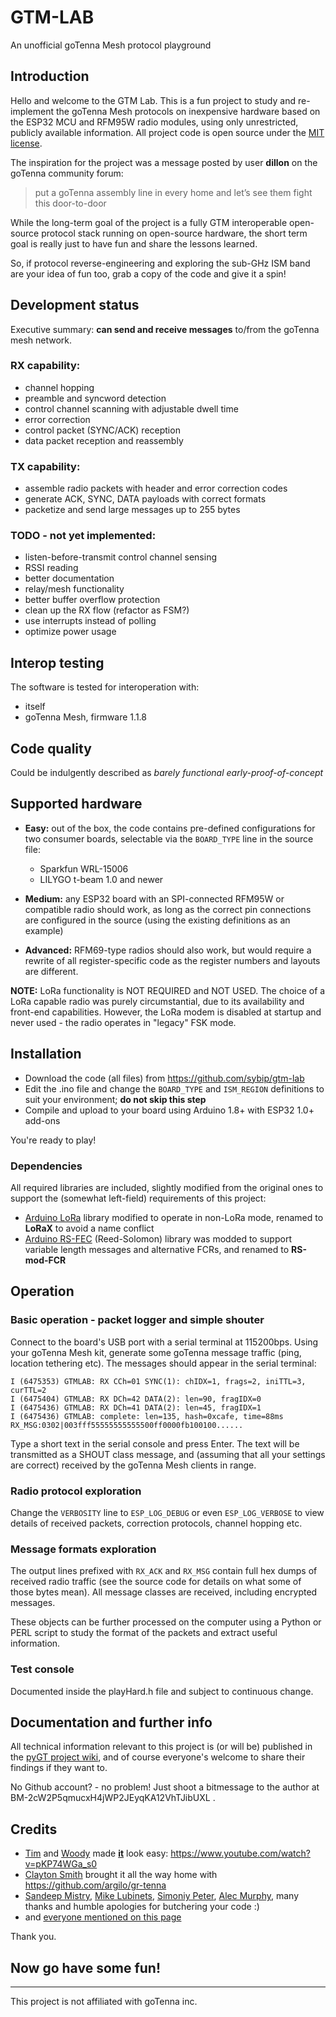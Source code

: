 # GTM-LAB
An unofficial goTenna Mesh protocol playground

## Introduction
Hello and welcome to the GTM Lab. This is a fun project to study and 
re-implement the goTenna Mesh protocols on inexpensive hardware based on the 
ESP32 MCU and RFM95W radio modules, using only unrestricted, publicly available 
information. All project code is open source under the [MIT license](/LICENSE).

The inspiration for the project was a message posted by user **dillon** 
on the goTenna community forum:
> put a goTenna assembly line in every home and let’s see them fight this door-to-door

While the long-term goal of the project is a fully GTM interoperable open-source 
protocol stack running on open-source hardware, the short term goal is really just 
to have fun and share the lessons learned.

So, if protocol reverse-engineering and exploring the sub-GHz ISM band are 
your idea of fun too, grab a copy of the code and give it a spin!

## Development status
Executive summary: **can send and receive messages** to/from the goTenna 
mesh network.

### RX capability:
- channel hopping
- preamble and syncword detection
- control channel scanning with adjustable dwell time
- error correction
- control packet (SYNC/ACK) reception
- data packet reception and reassembly

### TX capability:
- assemble radio packets with header and error correction codes
- generate ACK, SYNC, DATA payloads with correct formats
- packetize and send large messages up to 255 bytes

### TODO - not yet implemented:
- listen-before-transmit control channel sensing
- RSSI reading
- better documentation
- relay/mesh functionality
- better buffer overflow protection
- clean up the RX flow (refactor as FSM?)
- use interrupts instead of polling
- optimize power usage

## Interop testing
The software is tested for interoperation with:
- itself
- goTenna Mesh, firmware 1.1.8

## Code quality
Could be indulgently described as *barely functional early-proof-of-concept*

## Supported hardware
- **Easy:** out of the box, the code contains pre-defined configurations for two 
consumer boards, selectable via the `BOARD_TYPE` line in the source file:
  - Sparkfun WRL-15006
  - LILYGO t-beam 1.0 and newer

- **Medium:** any ESP32 board with an SPI-connected RFM95W or compatible radio 
should work, as long as the correct pin connections are configured in the 
source (using the existing definitions as an example)

- **Advanced:** RFM69-type radios should also work, but would require a rewrite 
of all register-specific code as the register numbers and layouts are 
different.

**NOTE:** LoRa functionality is NOT REQUIRED and NOT USED. 
The choice of a LoRa capable radio was purely circumstantial, 
due to its availability and front-end capabilities. However, the LoRa modem 
is disabled at startup and never used - the radio operates in "legacy" FSK 
mode.

## Installation
- Download the code (all files) from https://github.com/sybip/gtm-lab
- Edit the .ino file and change the `BOARD_TYPE` and `ISM_REGION` definitions 
to suit your environment; **do not skip this step**
- Compile and upload to your board using Arduino 1.8+ with ESP32 1.0+ add-ons

You're ready to play!

### Dependencies
All required libraries are included, slightly modified from the original ones 
to support the (somewhat left-field) requirements of this project:
- [Arduino LoRa](https://github.com/sandeepmistry/arduino-LoRa) library 
modified to operate in non-LoRa mode, renamed to **LoRaX** to avoid a name conflict
- [Arduino RS-FEC](https://github.com/simonyipeter/Arduino-FEC) (Reed-Solomon) 
library was modded to support variable length messages and alternative FCRs, 
and renamed to **RS-mod-FCR**

## Operation
### Basic operation - packet logger and simple shouter
Connect to the board's USB port with a serial terminal at 115200bps.
Using your goTenna Mesh kit, generate some goTenna message traffic (ping, 
location tethering etc).
The messages should appear in the serial terminal:
```
I (6475353) GTMLAB: RX CCh=01 SYNC(1): chIDX=1, frags=2, iniTTL=3, curTTL=2
I (6475404) GTMLAB: RX DCh=42 DATA(2): len=90, fragIDX=0
I (6475436) GTMLAB: RX DCh=41 DATA(2): len=45, fragIDX=1
I (6475436) GTMLAB: complete: len=135, hash=0xcafe, time=88ms
RX_MSG:0302|003fff55555555555500ff0000fb100100......
```

Type a short text in the serial console and press Enter. The text will be 
transmitted as a SHOUT class message, and (assuming that all your settings 
are correct) received by the goTenna Mesh clients in range.

### Radio protocol exploration
Change the `VERBOSITY` line to `ESP_LOG_DEBUG` or even `ESP_LOG_VERBOSE` 
to view details of received packets, correction protocols, channel hopping etc.

### Message formats exploration
The output lines prefixed with `RX_ACK` and `RX_MSG` contain full hex dumps of 
received radio traffic (see the source code for details on what some of those 
bytes mean). All message classes are received, including encrypted messages.

These objects can be further processed on the computer using a Python or PERL 
script to study the format of the packets and extract useful information.

### Test console
Documented inside the playHard.h file and subject to continuous change.

## Documentation and further info
All technical information relevant to this project is (or will be) published 
in the [pyGT project wiki](https://github.com/sybip/pyGT/wiki/), and of course 
everyone's welcome to share their findings if they want to.

No Github account? - no problem! Just shoot a bitmessage to the author at 
BM-2cW2P5qmucxH4jWP2JEyqKA12VhTJibUXL .

## Credits

- [Tim](https://nitter.net/bjt2n3904) and [Woody](https://nitter.net/tb69rr) made 
**[it](https://github.com/tkuester/gr-gotenna)** look easy: 
https://www.youtube.com/watch?v=pKP74WGa_s0
- [Clayton Smith](https://github.com/argilo) brought it all the way home with 
https://github.com/argilo/gr-tenna
- [Sandeep Mistry](https://github.com/sandeepmistry/arduino-LoRa), 
[Mike Lubinets](https://github.com/mersinvald/Reed-Solomon), 
[Simoniy Peter](https://github.com/simonyipeter/Arduino-FEC), 
[Alec Murphy](https://gitlab.com/almurphy/ESP32GTM), 
many thanks and humble apologies for butchering your code :)
- and [everyone mentioned on this page](https://github.com/sybip/pyGT/wiki/Resources)

Thank you. 

## Now go have some fun!

---
This project is not affiliated with goTenna inc.

